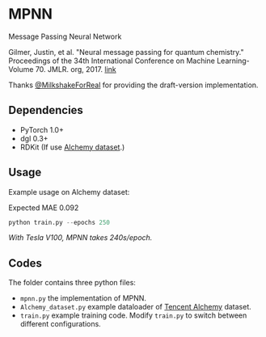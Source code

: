MPNN
============

Message Passing Neural Network

Gilmer, Justin, et al. "Neural message passing for quantum chemistry." Proceedings of the 34th International Conference on Machine Learning-Volume 70. JMLR. org, 2017. [link](https://arxiv.org/pdf/1704.01212.pdf)

Thanks [@MilkshakeForReal](https://discuss.dgl.ai/t/mpnn-implementation/356) for providing the draft-version implementation.

Dependencies
------------
- PyTorch 1.0+
- dgl 0.3+
- RDKit (If use [Alchemy dataset](https://arxiv.org/abs/1906.09427).)

Usage  
------------

Example usage on Alchemy dataset:

Expected MAE 0.092
```py
python train.py --epochs 250
```

*With Tesla V100, MPNN takes 240s/epoch.*

Codes
-----
The folder contains three python files:
- `mpnn.py` the implementation of MPNN.
- `Alchemy_dataset.py` example dataloader of [Tencent Alchemy](https://alchemy.tencent.com) dataset.
- `train.py` example training code.
Modify `train.py` to switch between different configurations.
